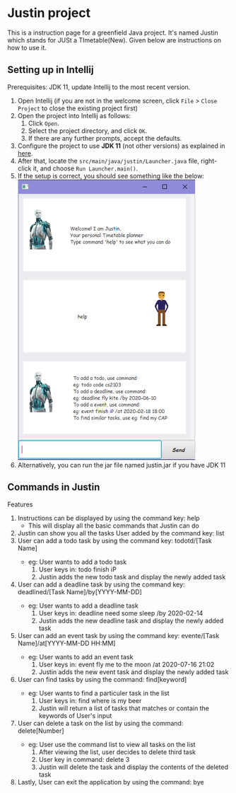 # Justin project

This is a instruction page for a greenfield Java project. It's named Justin which stands for JUSt a TImetable(New). Given below are instructions on how to use it.

## Setting up in Intellij

Prerequisites: JDK 11, update Intellij to the most recent version.

1. Open Intellij (if you are not in the welcome screen, click `File` > `Close Project` to close the existing project first)
1. Open the project into Intellij as follows:
   1. Click `Open`.
   1. Select the project directory, and click `OK`.
   1. If there are any further prompts, accept the defaults.
1. Configure the project to use **JDK 11** (not other versions) as explained in [here](https://www.jetbrains.com/help/idea/sdk.html#set-up-jdk).
1. After that, locate the `src/main/java/justin/Launcher.java` file, right-click it, and choose `Run Launcher.main()`. 
1. If the setup is correct, you should see something like the below:
![Justin Image](https://github.com/mrweikiat/ip/blob/master/docs/Ui.png)
1. Alternatively, you can run the jar file named justin.jar if you have JDK 11

## Commands in Justin 

Features 

1. Instructions can be displayed by using the command key: help
   * This will display all the basic commands that Justin can do
1. Justin can show you all the tasks User added by the command key: list
1. User can add a todo task by using the command key: todo<space>td/[Task Name]
   * eg: User wants to add a todo task
      1. User keys in: todo finish iP 
      1. Justin adds the new todo task and display the newly added task
1. User can add a deadline task by using the command key: deadline<space>d/[Task Name]<space>/by<space>[YYYY-MM-DD]
   * eg: User wants to add a deadline task
      1. User keys in: deadline need some sleep /by 2020-02-14
      1. Justin adds the new deadline task and display the newly added task
1. User can add an event task by using the command key: event<space>e/[Task Name]<space>/at<space>[YYYY-MM-DD HH:MM]
   * eg: User wants to add an event task
      1. User keys in: event fly me to the moon /at 2020-07-16 21:02
      1. Justin adds the new event task and display the newly added task
1. User can find tasks by using the command: find<space>[keyword]
   * eg: User wants to find a particuler task in the list
      1. User keys in: find where is my beer
      1. Justin will return a list of tasks that matches or contain the keywords of User's input
1. User can delete a task on the list by using the command: delete<space>[Number]
   * eg: User use the command list to view all tasks on the list
      1. After viewing the list, user decides to delete third task
      1. User key in command: delete 3
      1. Justin will delete the task and display the contents of the deleted task
1. Lastly, User can exit the application by using the command: bye
